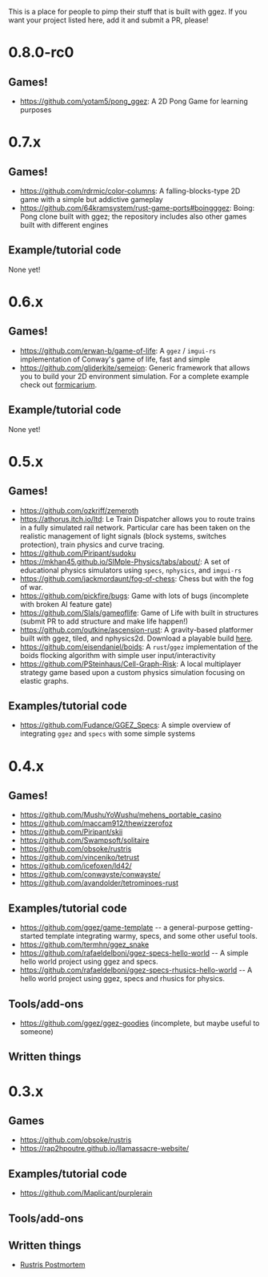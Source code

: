 This is a place for people to pimp their stuff that is built with ggez.  If you want your project listed here, add it and
submit a PR, please!

# 0.8.0-rc0
## Games!

* <https://github.com/yotam5/pong_ggez>: A 2D Pong Game for learning purposes

# 0.7.x

## Games!

* <https://github.com/rdrmic/color-columns>: A falling-blocks-type 2D game with a simple but addictive gameplay
* <https://github.com/64kramsystem/rust-game-ports#boingggez>: Boing: Pong clone built with ggez; the repository includes also other games built with different engines

## Example/tutorial code

None yet!

# 0.6.x

## Games!

* <https://github.com/erwan-b/game-of-life>: A `ggez` / `imgui-rs` implementation of Conway's game of life, fast and simple
* <https://github.com/gliderkite/semeion>: Generic framework that allows you to build your 2D environment simulation. For a complete example check out [formicarium](https://github.com/gliderkite/formicarium).

## Example/tutorial code

None yet!

# 0.5.x

## Games!

 * <https://github.com/ozkriff/zemeroth>
 * <https://athorus.itch.io/ltd>: Le Train Dispatcher allows you to route trains in a fully simulated rail network. Particular care has been taken on the realistic management of light signals (block systems, switches protection), train physics and curve tracing.
 * <https://github.com/Piripant/sudoku>
 * <https://mkhan45.github.io/SIMple-Physics/tabs/about/>: A set of educational physics simulators using `specs`, `nphysics`, and `imgui-rs`
 * <https://github.com/jackmordaunt/fog-of-chess>: Chess but with the fog of war.
 * <https://github.com/pickfire/bugs>: Game with lots of bugs (incomplete with broken AI feature gate)
 * <https://github.com/Slals/gameoflife>: Game of Life with built in structures (submit PR to add structure and make life happen!)
 * <https://github.com/outkine/ascension-rust>: A gravity-based platformer built with ggez, tiled, and nphysics2d. Download a playable build [here](https://outkine.itch.io/ascension-2).
 * <https://github.com/eisendaniel/boids>: A `rust`/`ggez` implementation of the boids flocking algorithm with simple user input/interactivity
 * <https://github.com/PSteinhaus/Cell-Graph-Risk>: A local multiplayer strategy game based upon a custom physics simulation focusing on elastic graphs.

## Examples/tutorial code

 * <https://github.com/Fudance/GGEZ_Specs>: A simple overview of integrating `ggez` and `specs` with some simple systems


# 0.4.x

## Games!

 * <https://github.com/MushuYoWushu/mehens_portable_casino>
 * <https://github.com/maccam912/thewizzerofoz>
 * <https://github.com/Piripant/skii>
 * <https://github.com/Swampsoft/solitaire>
 * <https://github.com/obsoke/rustris>
 * <https://github.com/vinceniko/tetrust>
 * <https://github.com/icefoxen/ld42/>
 * <https://github.com/conwayste/conwayste/>
 * <https://github.com/avandolder/tetrominoes-rust>

## Examples/tutorial code

 * <https://github.com/ggez/game-template> -- a general-purpose getting-started template integrating warmy, specs, and some other useful tools.
 * <https://github.com/termhn/ggez_snake>
 * <https://github.com/rafaeldelboni/ggez-specs-hello-world> -- A simple hello world project using ggez and specs.
 * <https://github.com/rafaeldelboni/ggez-specs-rhusics-hello-world> -- A hello world project using ggez, specs and rhusics for physics.

## Tools/add-ons

 * <https://github.com/ggez/ggez-goodies> (incomplete, but maybe useful to someone)

## Written things


# 0.3.x

## Games

 * <https://github.com/obsoke/rustris>
 * <https://rap2hpoutre.github.io/llamassacre-website/>

## Examples/tutorial code

 * <https://github.com/Maplicant/purplerain>

## Tools/add-ons

## Written things

 * [Rustris Postmortem](http://dale.io/blog/rustris-post-mortem.html)

